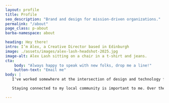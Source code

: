 ```yaml
---
layout: profile
title: Profile
seo_description: "Brand and design for mission-driven organizations."
permalink: "/about"
page_class: p-about
barba-namespace: about

heading: Hey there!
intro: I’m Alex, a Creative Director based in Edinburgh
image: ./assets/images/alex-lash-headshot-2025.jpg
image-alt: Alex Lash sitting on a chair in a t-shirt and jeans.
cta: 
    body: "Always happy to speak with new folks, drop me a line!"
    button-text: "Email me"
body: |
   I've worked somewhere at the intersection of design and technology for over a decade. During that time, I have had the opportunity to work across a variety of business sectors. Guiding and mentoring members of my team, both formally and informally, has been one of the most fulfilling aspects of my career.

   Staying connected to my local community is important to me. Over the years, I've taught affordable tech classes, fostered cats, and supported non-profit organizations with volunteer work. 

---
```


